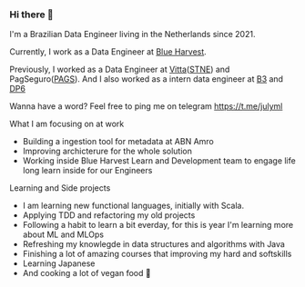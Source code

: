 ### Hi there 👋

I'm a Brazilian Data Engineer living in the Netherlands since 2021.

Currently, I work as a Data Engineer at [Blue Harvest](https://blueharvest.io/).

Previously, I worked as a Data Engineer at [Vitta](https://www.vitta.com.br/)([STNE](https://www.nasdaq.com/market-activity/stocks/stne)) and PagSeguro([PAGS](https://www.nasdaq.com/market-activity/stocks/pags)).
And I also worked as a intern data engineer at [B3](https://www.b3.com.br/en_us/) and [DP6](https://www.dp6.com.br/en/home-en/)

Wanna have a word? Feel free to ping me on telegram https://t.me/julyml

What I am focusing on at work

- Building a ingestion tool for metadata at ABN Amro
- Improving archicterure for the whole solution
- Working inside Blue Harvest Learn and Development team to engage life long learn inside for our Engineers
    

Learning and Side projects

- I am learning new functional languages, initially with Scala.
- Applying TDD and refactoring my old projects
- Following a habit to learn a bit everday, for this is year I'm learning more about ML and MLOps
- Refreshing my knowlegde in data structures and algorithms with Java
- Finishing a lot of amazing courses that improving my hard and softskills  
- Learning Japanese
- And cooking a lot of vegan food 🌱

